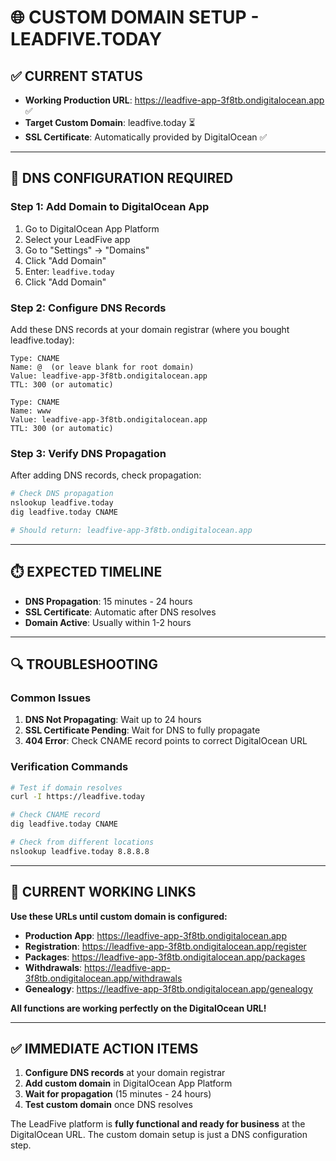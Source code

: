 # 🌐 CUSTOM DOMAIN SETUP - LEADFIVE.TODAY

## ✅ **CURRENT STATUS**
- **Working Production URL**: https://leadfive-app-3f8tb.ondigitalocean.app ✅
- **Target Custom Domain**: leadfive.today ⏳
- **SSL Certificate**: Automatically provided by DigitalOcean ✅

---

## 🔧 **DNS CONFIGURATION REQUIRED**

### **Step 1: Add Domain to DigitalOcean App**
1. Go to DigitalOcean App Platform
2. Select your LeadFive app
3. Go to "Settings" → "Domains"
4. Click "Add Domain"
5. Enter: `leadfive.today`
6. Click "Add Domain"

### **Step 2: Configure DNS Records**
Add these DNS records at your domain registrar (where you bought leadfive.today):

```dns
Type: CNAME
Name: @  (or leave blank for root domain)
Value: leadfive-app-3f8tb.ondigitalocean.app
TTL: 300 (or automatic)

Type: CNAME  
Name: www
Value: leadfive-app-3f8tb.ondigitalocean.app
TTL: 300 (or automatic)
```

### **Step 3: Verify DNS Propagation**
After adding DNS records, check propagation:
```bash
# Check DNS propagation
nslookup leadfive.today
dig leadfive.today CNAME

# Should return: leadfive-app-3f8tb.ondigitalocean.app
```

---

## ⏱️ **EXPECTED TIMELINE**
- **DNS Propagation**: 15 minutes - 24 hours
- **SSL Certificate**: Automatic after DNS resolves
- **Domain Active**: Usually within 1-2 hours

---

## 🔍 **TROUBLESHOOTING**

### **Common Issues**
1. **DNS Not Propagating**: Wait up to 24 hours
2. **SSL Certificate Pending**: Wait for DNS to fully propagate
3. **404 Error**: Check CNAME record points to correct DigitalOcean URL

### **Verification Commands**
```bash
# Test if domain resolves
curl -I https://leadfive.today

# Check CNAME record
dig leadfive.today CNAME

# Check from different locations
nslookup leadfive.today 8.8.8.8
```

---

## 🚀 **CURRENT WORKING LINKS**

**Use these URLs until custom domain is configured:**

- **Production App**: https://leadfive-app-3f8tb.ondigitalocean.app
- **Registration**: https://leadfive-app-3f8tb.ondigitalocean.app/register
- **Packages**: https://leadfive-app-3f8tb.ondigitalocean.app/packages
- **Withdrawals**: https://leadfive-app-3f8tb.ondigitalocean.app/withdrawals
- **Genealogy**: https://leadfive-app-3f8tb.ondigitalocean.app/genealogy

**All functions are working perfectly on the DigitalOcean URL!**

---

## ✅ **IMMEDIATE ACTION ITEMS**

1. **Configure DNS records** at your domain registrar
2. **Add custom domain** in DigitalOcean App Platform
3. **Wait for propagation** (15 minutes - 24 hours)
4. **Test custom domain** once DNS resolves

The LeadFive platform is **fully functional and ready for business** at the DigitalOcean URL. The custom domain setup is just a DNS configuration step.
